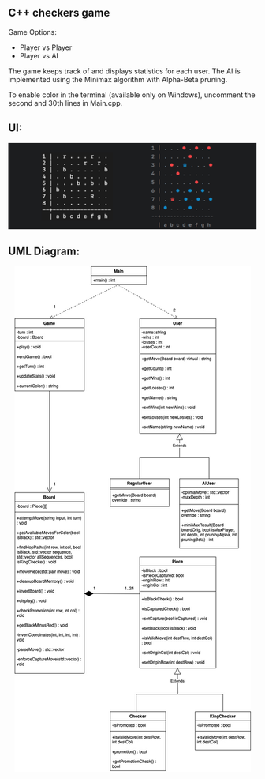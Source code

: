 ## C++ checkers game

Game Options:
- Player vs Player
- Player vs AI
  
The game keeps track of and displays statistics for each user. The AI is implemented using the Minimax algorithm with Alpha-Beta pruning.

To enable color in the terminal (available only on Windows), uncomment the second and 30th lines in Main.cpp.

UI:
---
<div align="center"> <img src="UI.png" alt="Game UI"> </div>

UML Diagram:
---
<div align="center"> <img src="UML.jpg" alt="UML Diagram"> </div>
